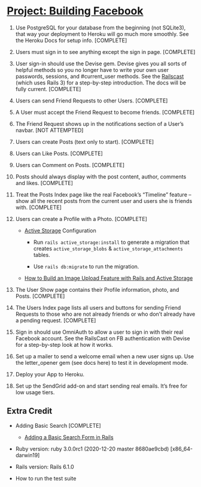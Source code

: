 # [Project: Building Facebook](https://www.theodinproject.com/courses/ruby-on-rails/lessons/final-project#null)


1. Use PostgreSQL for your database from the beginning (not SQLite3), that way your deployment to Heroku will go much more smoothly. See the Heroku Docs for setup info. [COMPLETE]

2. Users must sign in to see anything except the sign in page. [COMPLETE]

3. User sign-in should use the Devise gem. Devise gives you all sorts of helpful methods so you no longer have to write your own user passwords, sessions, and #current_user methods. See the [Railscast](http://railscasts.com/episodes/209-introducing-devise?view=asciicast) (which uses Rails 3) for a step-by-step introduction. The docs will be fully current. [COMPLETE]

4. Users can send Friend Requests to other Users. [COMPLETE]

5. A User must accept the Friend Request to become friends. [COMPLETE]

6. The Friend Request shows up in the notifications section of a User’s navbar. [NOT ATTEMPTED]

7. Users can create Posts (text only to start). [COMPLETE]

8. Users can Like Posts. [COMPLETE]

9. Users can Comment on Posts. [COMPLETE]

10. Posts should always display with the post content, author, comments and likes. [COMPLETE]

11. Treat the Posts Index page like the real Facebook’s “Timeline” feature – show all the recent posts from the current user and users she is friends with. [COMPLETE]

12. Users can create a Profile with a Photo. [COMPLETE]

    * [Active Storage](https://guides.rubyonrails.org/active_storage_overview.html) Configuration

        * Run `rails active_storage:install` to generate a migration that creates `active_storage_blobs` & `active_storage_attachments` tables.

        * Use `rails db:migrate` to run the migration.
    
    * [How to Build an Image Upload Feature with Rails and Active Storage](https://www.microverse.org/blog/how-to-build-an-image-upload-feature-with-rails-and-active-storage)

13. The User Show page contains their Profile information, photo, and Posts. [COMPLETE]

14. The Users Index page lists all users and buttons for sending Friend Requests to those who are not already friends or who don’t already have a pending request. [COMPLETE]

15. Sign in should use OmniAuth to allow a user to sign in with their real Facebook account. See the RailsCast on FB authentication with Devise for a step-by-step look at how it works.

16. Set up a mailer to send a welcome email when a new user signs up. Use the letter_opener gem (see docs here) to test it in development mode.

17. Deploy your App to Heroku.

18. Set up the SendGrid add-on and start sending real emails. It’s free for low usage tiers.


## Extra Credit

* Adding Basic Search [COMPLETE]
    * [Adding a Basic Search Form in Rails](https://dev.to/mwong068/adding-a-basic-search-form-in-rails-5hnl)

* Ruby version: ruby 3.0.0rc1 (2020-12-20 master 8680ae9cbd) [x86_64-darwin19]

* Rails version: Rails 6.1.0

* How to run the test suite
